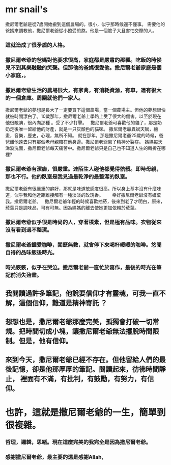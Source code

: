 # mr snail's 
撒尼爾老爺是從7歲開始搬到這個農場的。很小，似乎那時候還不懂事。
需要他的爸媽來調教他，撒尼爾老爺從小飽受煎熬。他是一個膽子大且害怕交際的人。
### 這就造成了很矛盾的人格。              
### 撒尼爾老爺的爸媽對他要求很高，家庭都是嚴肅的那種。吃飯的時候見不到其樂融融的笑聲。但那他的爸媽很愛他。撒尼爾老爺家庭是個小家庭，。
### 撒尼爾老爺生活的農場很大，有家禽，有消耗資源，有車，還有很大的一個倉庫。周圍就他們一家人。   
撒尼爾老爺的夢想是長大了一定要買下這個農場，當一個農場主。但他的夢想很快就被時間漂白了。10歲那年，撒尼爾老爺上學路上受了很大的傷害。以至於現在他很靦腆，很內向那種 。受了不少打擊。   
撒尼爾老爺可喜歡他的貓了，那是奶奶走後唯一留給他的財產，就是一只灰顏色的貓咪。
撒尼爾老爺異斌天賦，繪畫，音樂，歷史，心理，無所不知。
就在那年，那是撒尼爾老爺25歲的時候，爸爸離他遠去只有那個老母親陪在他身邊。撒尼爾老爺患了精神分裂症。
媽媽每天涕淚洗面，撒尼爾老爺每天痛苦中。撒尼爾老爺只是自己也不知道人生的轉折在哪裡?
### 撒尼爾老爺有潔癖，很嚴重。連陌生人碰他都覺得骯髒。即時母親，那也不行。他的臥室是我見過最乾淨的最整潔的臥室。       
撒尼爾老爺有很嚴重的癖好，那就是味道敏感度很高。所以身上基本沒有什麼味道，似乎我和他近距離接觸有一種淡淡的玫瑰香。       
幸好撒尼爾老爺沒有嫌棄我。撒尼爾老爺。   
撒尼爾老爺年輕的時候喜歡抽菸，後來到老了才明白，原來，菸葉只是調味品，可有可無。因為媽媽的離去使她更加依賴於菸葉。                  
### 撒尼爾老爺似乎很是時尚的人，穿著樸素，但是極有品味。衣物從來沒有看到過不整潔。     
### 撒尼爾老爺鍾愛咖啡，閱歷無數，就會停下來喝杯暖暖的咖啡。悠閒自得的品味飯後時光。               
### 時光簌簌，似乎在哭泣。撒尼爾老爺一直忙於寫作，最後的時光在筆記前消失殆盡。         
## 我閱讀過許多筆記，他說要信仰才有靈魂，可我一直不解，這個信仰，難道是精神寄託 ？              
## 想想也是，撒尼爾老爺那麼完美，孤獨會打破一切常規。把時間切成小塊，讓撒尼爾老爺無法擺脫時間限制。但是，他有信仰。             
## 來到今天，撒尼爾老爺已經不存在。但他留給人們的最後記憶，卻是他那厚厚的筆記。閱讀起來，彷彿時間靜止，   裡面有不滿，有批判，有鼓勵，有努力，有信仰。             
# 也許，這就是撒尼爾老爺的一生，簡單到很複雜。 
### 哲理，邏輯，思緒。現在這麼完美的我完全是因為撒尼爾老爺。
### 感謝撒尼爾老爺，最主要的還是感謝Allah,









